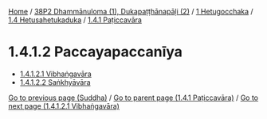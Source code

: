 
[Home](/) / [38P2 Dhammānuloma (1), Dukapaṭṭhānapāḷi (2)](../../../../38P2.md) / [1 Hetugocchaka](../../../1.md) / [1.4 Hetusahetukaduka](../../1.4.md) / [1.4.1 Paṭiccavāra](../1.4.1.md)

# 1.4.1.2 Paccayapaccanīya

* [1.4.1.2.1 Vibhaṅgavāra](1.4.1.2/1.4.1.2.1.md)
* [1.4.1.2.2 Saṅkhyāvāra](1.4.1.2/1.4.1.2.2.md)

[Go to previous page (Suddha)](1.4.1.1/1.4.1.1.2/Suddha.md) / [Go to parent page (1.4.1 Paṭiccavāra)](../1.4.1.md) / [Go to next page (1.4.1.2.1 Vibhaṅgavāra)](1.4.1.2/1.4.1.2.1.md)


